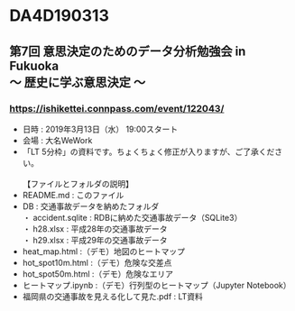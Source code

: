 # DA4D190313

## 第7回 意思決定のためのデータ分析勉強会 in Fukuoka<BR>      〜 歴史に学ぶ意思決定 〜
### https://ishikettei.connpass.com/event/122043/
- 日時 : 2019年3月13日（水） 19:00スタート
- 会場 : 大名WeWork
- 「LT 5分枠」の資料です。ちょくちょく修正が入りますが、ご了承ください。
<BR></BR>
【ファイルとフォルダの説明】
 - README.md : このファイル
 - DB : 交通事故データを納めたフォルダ
<BR>  ・ accident.sqlite : RDBに納めた交通事故データ（SQLite3）
<BR>  ・ h28.xlsx : 平成28年の交通事故データ
<BR>  ・ h29.xlsx : 平成29年の交通事故データ
 - heat_map.html :（デモ）地図のヒートマップ
 - hot_spot10m.html :（デモ）危険な交差点
 - hot_spot50m.html :（デモ）危険なエリア
 - ヒートマップ.ipynb :（デモ）行列型のヒートマップ（Jupyter Notebook）
 - 福岡県の交通事故を見える化して見た.pdf : LT資料
